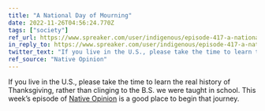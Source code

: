 ```yaml
---
title: "A National Day of Mourning"
date: 2022-11-26T04:56:24.770Z
tags: ["society"]
ref_url: https://www.spreaker.com/user/indigenous/episode-417-a-national-day-of-mourning
in_reply_to: https://www.spreaker.com/user/indigenous/episode-417-a-national-day-of-mourning
twitter_text: "If you live in the U.S., please take the time to learn the real #history of #Thanksgiving rather than clinging to the B.S. we were taught in school. Start with this episode of @NativeOpinion"
ref_source: "Native Opinion"
---
```


If you live in the U.S., please take the time to learn the real history of Thanksgiving, rather than clinging to the B.S. we were taught in school. This week’s episode of [Native Opinion](https://nativeopinion.com) is a good place to begin that journey.
